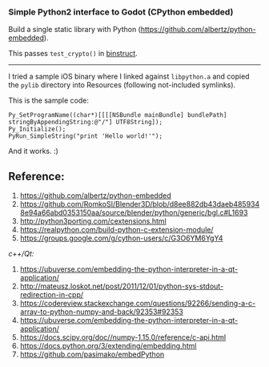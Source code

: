 ### Simple Python2 interface to Godot (CPython embedded)

Build a single static library with Python (https://github.com/albertz/python-embedded).

This passes `test_crypto()` in [binstruct](https://github.com/albertz/binstruct/).

---

I tried a sample iOS binary where I linked against `libpython.a` and copied the `pylib` directory into Resources (following not-included symlinks).

This is the sample code:

    Py_SetProgramName((char*)[[[[NSBundle mainBundle] bundlePath] stringByAppendingString:@"/"] UTF8String]);
    Py_Initialize();
    PyRun_SimpleString("print 'Hello world!'");

And it works. :)


## Reference:

1. https://github.com/albertz/python-embedded
2. https://github.com/RomkoSI/Blender3D/blob/d8ee882db43daeb4859348e94a66abd0353150aa/source/blender/python/generic/bgl.c#L1693
3. http://python3porting.com/cextensions.html
4. https://realpython.com/build-python-c-extension-module/
5. https://groups.google.com/g/cython-users/c/G3O6YM6YgY4

*c++/Qt:*
1. https://ubuverse.com/embedding-the-python-interpreter-in-a-qt-application/
2. http://mateusz.loskot.net/post/2011/12/01/python-sys-stdout-redirection-in-cpp/
3. https://codereview.stackexchange.com/questions/92266/sending-a-c-array-to-python-numpy-and-back/92353#92353
4. https://ubuverse.com/embedding-the-python-interpreter-in-a-qt-application/
5. https://docs.scipy.org/doc//numpy-1.15.0/reference/c-api.html
6. https://docs.python.org/3/extending/embedding.html
7. https://github.com/pasimako/embedPython

